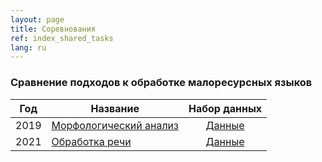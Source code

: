 ```yaml
---
layout: page
title: Соревнования
ref: index_shared_tasks
lang: ru
---
```


### Сравнение подходов к обработке малоресурсных языков

|Год| Название                                                                         | Набор данных                               |
|---| -------------                                                                    | :---------------:                          |
|2019| [Морфологический анализ](morpho2019.html) | [Данные](../data/index_data.html) |
|2021| [Обработка речи](asr2021.html) | [Данные](../data/index_data_asr.html) |